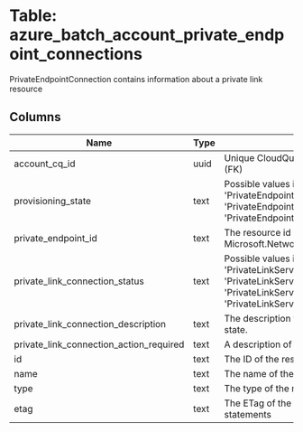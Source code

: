 
# Table: azure_batch_account_private_endpoint_connections
PrivateEndpointConnection contains information about a private link resource
## Columns
| Name        | Type           | Description  |
| ------------- | ------------- | -----  |
|account_cq_id|uuid|Unique CloudQuery ID of azure_batch_accounts table (FK)|
|provisioning_state|text|Possible values include: 'PrivateEndpointConnectionProvisioningStateSucceeded', 'PrivateEndpointConnectionProvisioningStateUpdating', 'PrivateEndpointConnectionProvisioningStateFailed'|
|private_endpoint_id|text|The resource id of the private endpoint resource from Microsoft.Network provider.|
|private_link_connection_status|text|Possible values include: 'PrivateLinkServiceConnectionStatusApproved', 'PrivateLinkServiceConnectionStatusPending', 'PrivateLinkServiceConnectionStatusRejected', 'PrivateLinkServiceConnectionStatusDisconnected'|
|private_link_connection_description|text|The description for the private link service connection state.|
|private_link_connection_action_required|text|A description of any extra actions that may be required.|
|id|text|The ID of the resource|
|name|text|The name of the resource|
|type|text|The type of the resource|
|etag|text|The ETag of the resource, used for concurrency statements|
